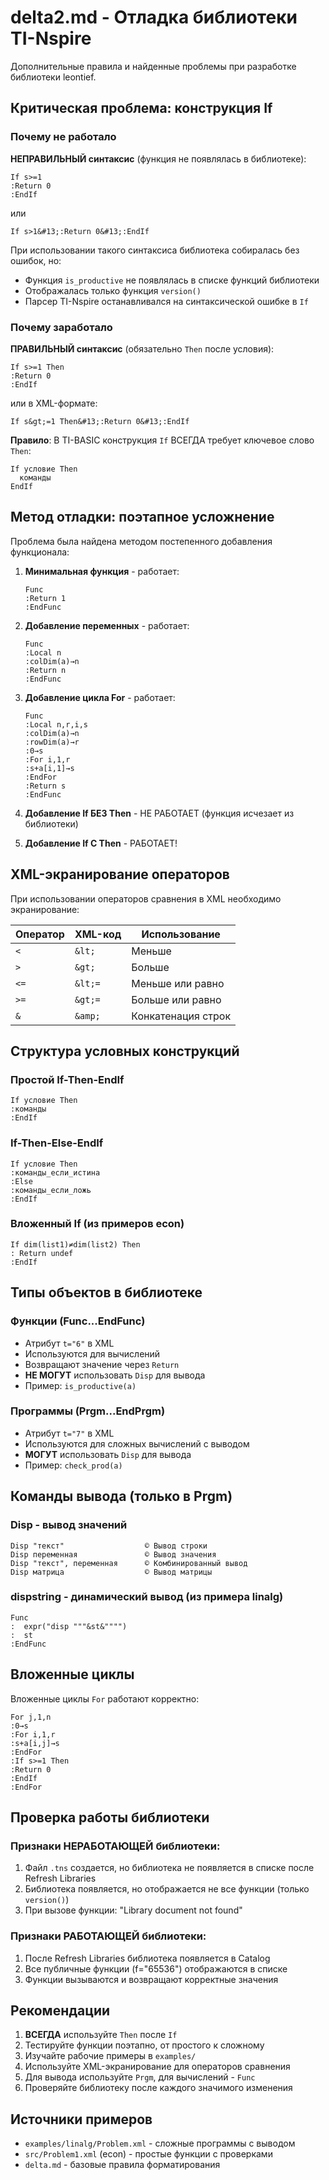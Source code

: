 # delta2.md - Отладка библиотеки TI-Nspire

Дополнительные правила и найденные проблемы при разработке библиотеки leontief.

## Критическая проблема: конструкция If

### Почему не работало

**НЕПРАВИЛЬНЫЙ синтаксис** (функция не появлялась в библиотеке):
```
If s>=1
:Return 0
:EndIf
```

или

```
If s>1&#13;:Return 0&#13;:EndIf
```

При использовании такого синтаксиса библиотека собиралась без ошибок, но:
- Функция `is_productive` не появлялась в списке функций библиотеки
- Отображалась только функция `version()`
- Парсер TI-Nspire останавливался на синтаксической ошибке в `If`

### Почему заработало

**ПРАВИЛЬНЫЙ синтаксис** (обязательно `Then` после условия):
```
If s>=1 Then
:Return 0
:EndIf
```

или в XML-формате:

```
If s&gt;=1 Then&#13;:Return 0&#13;:EndIf
```

**Правило**: В TI-BASIC конструкция `If` ВСЕГДА требует ключевое слово `Then`:
```
If условие Then
  команды
EndIf
```

## Метод отладки: поэтапное усложнение

Проблема была найдена методом постепенного добавления функционала:

1. **Минимальная функция** - работает:
   ```
   Func
   :Return 1
   :EndFunc
   ```

2. **Добавление переменных** - работает:
   ```
   Func
   :Local n
   :colDim(a)→n
   :Return n
   :EndFunc
   ```

3. **Добавление цикла For** - работает:
   ```
   Func
   :Local n,r,i,s
   :colDim(a)→n
   :rowDim(a)→r
   :0→s
   :For i,1,r
   :s+a[i,1]→s
   :EndFor
   :Return s
   :EndFunc
   ```

4. **Добавление If БЕЗ Then** - НЕ РАБОТАЕТ (функция исчезает из библиотеки)

5. **Добавление If С Then** - РАБОТАЕТ!

## XML-экранирование операторов

При использовании операторов сравнения в XML необходимо экранирование:

| Оператор | XML-код | Использование |
|----------|---------|---------------|
| `<`      | `&lt;`  | Меньше |
| `>`      | `&gt;`  | Больше |
| `<=`     | `&lt;=` | Меньше или равно |
| `>=`     | `&gt;=` | Больше или равно |
| `&`      | `&amp;` | Конкатенация строк |

## Структура условных конструкций

### Простой If-Then-EndIf

```
If условие Then
:команды
:EndIf
```

### If-Then-Else-EndIf

```
If условие Then
:команды_если_истина
:Else
:команды_если_ложь
:EndIf
```

### Вложенный If (из примеров econ)

```
If dim(list1)≠dim(list2) Then
: Return undef
:EndIf
```

## Типы объектов в библиотеке

### Функции (Func...EndFunc)

- Атрибут `t="6"` в XML
- Используются для вычислений
- Возвращают значение через `Return`
- **НЕ МОГУТ** использовать `Disp` для вывода
- Пример: `is_productive(a)`

### Программы (Prgm...EndPrgm)

- Атрибут `t="7"` в XML
- Используются для сложных вычислений с выводом
- **МОГУТ** использовать `Disp` для вывода
- Пример: `check_prod(a)`

## Команды вывода (только в Prgm)

### Disp - вывод значений

```
Disp "текст"                  © Вывод строки
Disp переменная               © Вывод значения
Disp "текст", переменная      © Комбинированный вывод
Disp матрица                  © Вывод матрицы
```

### dispstring - динамический вывод (из примера linalg)

```
Func
:  expr("disp """&st&"""")
:  st
:EndFunc
```

## Вложенные циклы

Вложенные циклы `For` работают корректно:

```
For j,1,n
:0→s
:For i,1,r
:s+a[i,j]→s
:EndFor
:If s>=1 Then
:Return 0
:EndIf
:EndFor
```

## Проверка работы библиотеки

### Признаки НЕРАБОТАЮЩЕЙ библиотеки:

1. Файл `.tns` создается, но библиотека не появляется в списке после Refresh Libraries
2. Библиотека появляется, но отображается не все функции (только `version()`)
3. При вызове функции: "Library document not found"

### Признаки РАБОТАЮЩЕЙ библиотеки:

1. После Refresh Libraries библиотека появляется в Catalog
2. Все публичные функции (f="65536") отображаются в списке
3. Функции вызываются и возвращают корректные значения

## Рекомендации

1. **ВСЕГДА** используйте `Then` после `If`
2. Тестируйте функции поэтапно, от простого к сложному
3. Изучайте рабочие примеры в `examples/`
4. Используйте XML-экранирование для операторов сравнения
5. Для вывода используйте `Prgm`, для вычислений - `Func`
6. Проверяйте библиотеку после каждого значимого изменения

## Источники примеров

- `examples/linalg/Problem.xml` - сложные программы с выводом
- `src/Problem1.xml` (econ) - простые функции с проверками
- `delta.md` - базовые правила форматирования
